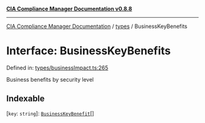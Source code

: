 [**CIA Compliance Manager Documentation v0.8.8**](../../README.md)

***

[CIA Compliance Manager Documentation](../../modules.md) / [types](../README.md) / BusinessKeyBenefits

# Interface: BusinessKeyBenefits

Defined in: [types/businessImpact.ts:265](https://github.com/Hack23/cia-compliance-manager/blob/67855c73d041b21b5f90a46884e0e48cd0961cda/src/types/businessImpact.ts#L265)

Business benefits by security level

## Indexable

\[`key`: `string`\]: [`BusinessKeyBenefit`](BusinessKeyBenefit.md)[]
